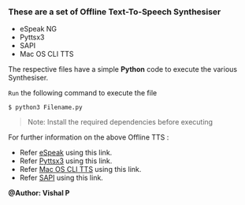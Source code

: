 ### These are a set of Offline Text-To-Speech Synthesiser

 - eSpeak NG
 - Pyttsx3
 - SAPI
 - Mac OS CLI TTS


The respective files have a simple **Python** code to execute the various Synthesiser.

`Run` the following command to execute the file

`$ python3 Filename.py`

> Note: Install the required dependencies before executing

For further information on the above Offline TTS :

- Refer [eSpeak](http://espeak.sourceforge.net/voices.html) using this link.
- Refer [Pyttsx3](https://pyttsx.readthedocs.io/en/latest/engine.html) using this link.
- Refer [Mac OS CLI TTS](https://github.com/mklement0/voices) using this link.
- Refer [SAPI](https://en.wikipedia.org/wiki/Microsoft_Speech_APIx) using this link.


**@Author: Vishal P**
